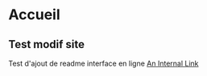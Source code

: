 # Accueil
## Test modif site
Test d'ajout de readme interface en ligne
[An Internal Link](/about/contact/)
